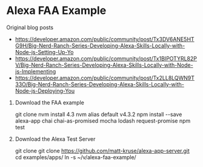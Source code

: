 # Alexa FAA Example

Original blog posts

* https://developer.amazon.com/public/community/post/Tx3DV6ANE5HTG9H/Big-Nerd-Ranch-Series-Developing-Alexa-Skills-Locally-with-Node-js-Setting-Up-Yo
* https://developer.amazon.com/public/community/post/Tx1BIPOTYRL82PV/Big-Nerd-Ranch-Series-Developing-Alexa-Skills-Locally-with-Node-js-Implementing
* https://developer.amazon.com/public/community/post/Tx2LL8LQWN9T33O/Big-Nerd-Ranch-Series-Developing-Alexa-Skills-Locally-with-Node-js-Deploying-You

1) Download the FAA example

    git clone 
    nvm install 4.3
    nvm alias default v4.3.2
    npm install --save alexa-app chai chai-as-promised mocha lodash request-promise
    npm test

2) Download the Alexa Test Server

    git clone git clone https://github.com/matt-kruse/alexa-app-server.git
    cd examples/apps/
    ln -s ~/v/alexa-faa-example/

